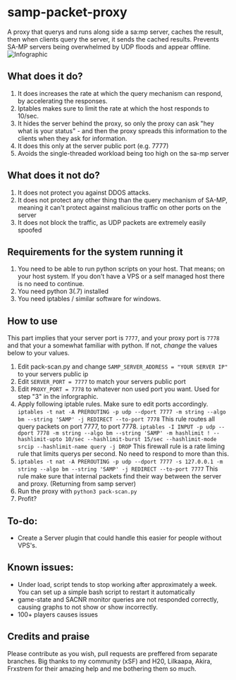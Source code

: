 # samp-packet-proxy
A proxy that querys and runs along side a sa:mp server, caches the result, then when clients query the server, it sends the cached results. Prevents SA-MP servers being overwhelmed by UDP floods and appear offline.
![Infographic](https://pics.ducky.rocks/images/2020/04/20/Untitled-Diagram-2.png)

## What does it do?
1. It does increases the rate at which the query mechanism can respond, by accelerating the responses.
2. Iptables makes sure to limit the rate at which the host responds to 10/sec.
3. It hides the server behind the proxy, so only the proxy can ask "hey what is your status" - and then the proxy spreads this information to the clients when they ask for information.
4. It does this only at the server public port (e.g. 7777)
5. Avoids the single-threaded workload being too high on the sa-mp server

## What does it not do?
1. It does not protect you against DDOS attacks.
2. It does not protect any other thing than the query mechanism of SA-MP, meaning it can't protect against malicious traffic on other ports on the server
3. It does not block the traffic, as UDP packets are extremely easily spoofed

## Requirements for the system running it
1. You need to be able to run python scripts on your host. That means; on your host system. If you don't have a VPS or a self managed host there is no need to continue. 
2. You need python 3(.7) installed
3. You need iptables / similar software for windows.

## How to use
This part implies that your server port is `7777`, and your proxy port is `7778` and that your a somewhat familiar with python. If not, *change* the values below to your values.
1. Edit pack-scan.py and change `SAMP_SERVER_ADDRESS = "YOUR SERVER IP"` to your servers public ip
2. Edit `SERVER_PORT = 7777` to match your servers public port
3. Edit `PROXY_PORT = 7778` to whatever non used port you want. Used for step "3" in the inforgraphic.
4. Apply following iptable rules. Make sure to edit ports accordingly.
    `iptables -t nat -A PREROUTING -p udp --dport 7777 -m string --algo bm --string 'SAMP' -j REDIRECT --to-port 7778` This rule routes all query packets on port 7777, to port 7778.
    `iptables -I INPUT -p udp --dport 7778 -m string --algo bm --string 'SAMP' -m hashlimit ! --hashlimit-upto 10/sec --hashlimit-burst 15/sec --hashlimit-mode srcip --hashlimit-name query -j DROP` This firewall rule is a rate liming rule that limits querys per second. No need to respond to more than this.
5. `iptables -t nat -A PREROUTING -p udp --dport 7777 -s 127.0.0.1 -m string --algo bm --string 'SAMP' -j REDIRECT --to-port 7777` This rule make sure that internal packets find their way between the server and proxy. (Returning from samp server) 
6. Run the proxy with `python3 pack-scan.py`
7. Profit?


## To-do: 
- Create a Server plugin that could handle this easier for people without VPS's. 

## Known issues:
- Under load, script tends to stop working after approximately a week. You can set up a simple bash script to restart it automatically
- game-state and SACNR monitor queries are not responded correctly, causing graphs to not show or show incorrectly.
- 100+ players causes issues

## Credits and praise
Please contribute as you wish, pull requests are preffered from separate branches.
Big thanks to my community (xSF) and H20, Lilkaapa, Akira, Frxstrem for their amazing help and me bothering them so much.


